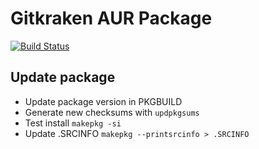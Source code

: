 # Gitkraken AUR Package

[![Build Status](https://travis-ci.org/Azd325/gitkraken.svg?branch=master)](https://travis-ci.org/Azd325/gitkraken)

## Update package

- Update package version in PKGBUILD
- Generate new checksums with `updpkgsums`
- Test install `makepkg -si`
- Update .SRCINFO `makepkg --printsrcinfo > .SRCINFO`
